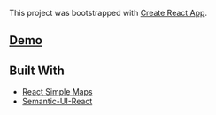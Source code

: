 This project was bootstrapped with [Create React App](https://github.com/facebook/create-react-app).

## [Demo](https://auctus10.github.io/covid-dashboard/)

## Built With

- [React Simple Maps](https://www.react-simple-maps.io/)
- [Semantic-UI-React](https://react.semantic-ui.com/)
